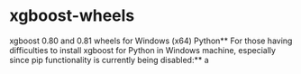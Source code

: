 # xgboost-wheels
xgboost 0.80 and 0.81 wheels for Windows (x64) Python**
For those having difficulties to install xgboost for Python in Windows machine, especially since pip functionality is currently being disabled:**
a
